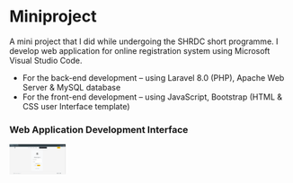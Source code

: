 # Miniproject

A mini project that I did while undergoing the SHRDC short programme. I develop web application for online registration system using Microsoft Visual Studio Code.

- For the back-end development – using Laravel 8.0 (PHP), Apache Web Server & MySQL database
- For the front-end development – using JavaScript, Bootstrap (HTML & CSS user Interface template)

### Web Application Development Interface

<img src="Images/HomepageLogin.png" width="100">
